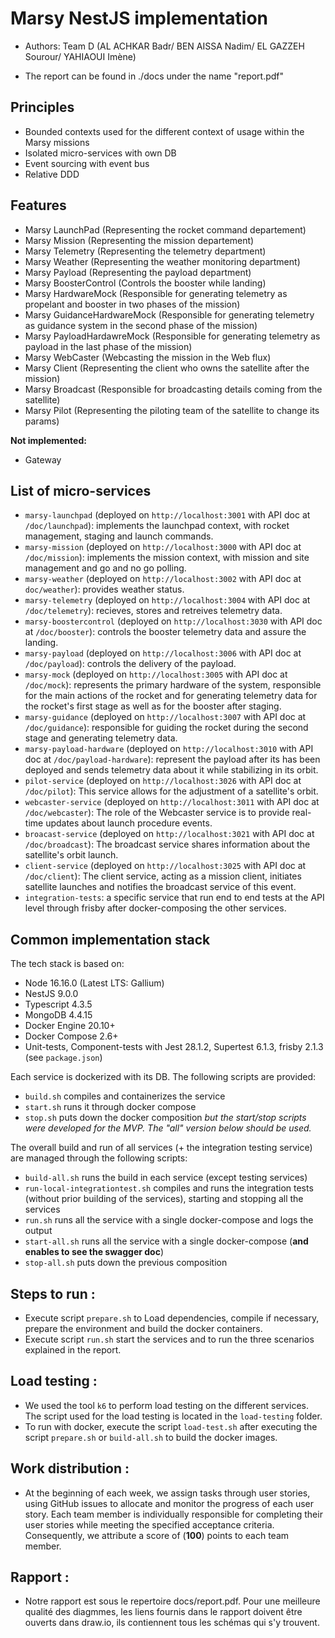 # Marsy NestJS implementation

- Authors: Team D (AL ACHKAR Badr/ BEN AISSA Nadim/ EL GAZZEH Sourour/ YAHIAOUI Imène)

- The report can be found in ./docs under the name "report.pdf"

## Principles

- Bounded contexts used for the different context of usage within the Marsy missions
- Isolated micro-services with own DB
- Event sourcing with event bus
- Relative DDD

## Features

- Marsy LaunchPad (Representing the rocket command departement)
- Marsy Mission (Representing the mission departement)
- Marsy Telemetry (Representing the telemetry department)
- Marsy Weather (Representing the weather monitoring department)
- Marsy Payload (Representing the payload department)
- Marsy BoosterControl (Controls the booster while landing)
- Marsy HardwareMock (Responsible for generating telemetry as propelant and booster in two phases of the mission)
- Marsy GuidanceHardwareMock (Responsible for generating telemetry as guidance system in the second phase of the mission)
- Marsy PayloadHardawreMock (Responsible for generating telemetry as payload in the last phase of the mission)
- Marsy WebCaster (Webcasting the mission in the Web flux)
- Marsy Client (Representing the client who owns the satellite after the mission)
- Marsy Broadcast (Responsible for broadcasting details coming from the satellite)
- Marsy Pilot (Representing the piloting team of the satellite to change its params)

**Not implemented:**

- Gateway

## List of micro-services

- `marsy-launchpad` (deployed on `http://localhost:3001` with API doc at `/doc/launchpad`): implements the launchpad context, with rocket management, staging and launch commands.
- `marsy-mission` (deployed on `http://localhost:3000` with API doc at `/doc/mission`): implements the mission context, with mission and site management and go and no go polling.
- `marsy-weather` (deployed on `http://localhost:3002` with API doc at `doc/weather`): provides weather status.
- `marsy-telemetry` (deployed on `http://localhost:3004` with API doc at `/doc/telemetry`): recieves, stores and retreives telemetry data.
- `marsy-boostercontrol` (deployed on `http://localhost:3030` with API doc at `/doc/booster`): controls the booster telemetry data and assure the landing.
- `marsy-payload` (deployed on `http://localhost:3006` with API doc at `/doc/payload`): controls the delivery of the payload.
- `marsy-mock` (deployed on `http://localhost:3005` with API doc at `/doc/mock`): represents the primary hardware of the system, responsible for the main actions of the rocket and for generating telemetry data for the rocket's first stage as well as for the booster after staging.
- `marsy-guidance` (deployed on `http://localhost:3007` with API doc at `/doc/guidance`): responsible for guiding the rocket during the second stage and generating telemetry data.
- `marsy-payload-hardware` (deployed on `http://localhost:3010` with API doc at `/doc/payload-hardware`): represent the payload after its has been deployed and sends telemetry data about it while stabilizing in its orbit.
- `pilot-service` (deployed on `http://localhost:3026` with API doc at `/doc/pilot`): This service allows for the adjustment of a satellite's orbit.
- `webcaster-service` (deployed on `http://localhost:3011` with API doc at `/doc/webcaster`): The role of the Webcaster service is to provide real-time updates about launch procedure events.
- `broacast-service` (deployed on `http://localhost:3021` with API doc at `/doc/broadcast`): The broadcast service shares information about the satellite's orbit launch.
- `client-service` (deployed on `http://localhost:3025` with API doc at `/doc/client`): The client service, acting as a mission client, initiates satellite launches and notifies the broadcast service of this event.
- `integration-tests`: a specific service that run end to end tests at the API level through frisby after docker-composing the other services.

## Common implementation stack

The tech stack is based on:

- Node 16.16.0 (Latest LTS: Gallium)
- NestJS 9.0.0
- Typescript 4.3.5
- MongoDB 4.4.15
- Docker Engine 20.10+
- Docker Compose 2.6+
- Unit-tests, Component-tests with Jest 28.1.2, Supertest 6.1.3, frisby 2.1.3 (see `package.json`)

Each service is dockerized with its DB. The following scripts are provided:

- `build.sh` compiles and containerizes the service
- `start.sh` runs it through docker compose
- `stop.sh` puts down the docker composition
  _but the start/stop scripts were developed for the MVP. The "all" version below should be used._

The overall build and run of all services (+ the integration testing service) are managed through the following scripts:

- `build-all.sh` runs the build in each service (except testing services)
- `run-local-integrationtest.sh` compiles and runs the integration tests (without prior building of the services), starting and stopping all the services
- `run.sh` runs all the service with a single docker-compose and logs the output
- `start-all.sh` runs all the service with a single docker-compose (**and enables to see the swagger doc**)
- `stop-all.sh` puts down the previous composition

## Steps to run :

- Execute script `prepare.sh` to Load dependencies, compile if necessary, prepare the environment and build the docker containers.
- Execute script `run.sh` start the services and to run the three scenarios explained in the report.

## Load testing :

- We used the tool `k6` to perform load testing on the different services. The script used for the load testing is located in the `load-testing` folder.
- To run with docker, execute the script `load-test.sh` after executing the script `prepare.sh` or `build-all.sh` to build the docker images.

## Work distribution :

- At the beginning of each week, we assign tasks through user stories, using GitHub issues to allocate and monitor the progress of each user story. Each team member is individually responsible for completing their user stories while meeting the specified acceptance criteria. Consequently, we attribute a score of (**100**) points to each team member.

## Rapport :

- Notre rapport est sous le repertoire docs/report.pdf.
  Pour une meilleure qualité des diagmmes, les liens fournis dans le rapport doivent être ouverts dans draw.io, ils contiennent tous les schémas qui s'y trouvent.
